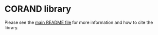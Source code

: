 # CORAND library



Please see the [main README file](https://github.com/edahelsinki/corand/blob/master/README.md) for more information and how to cite the library.
